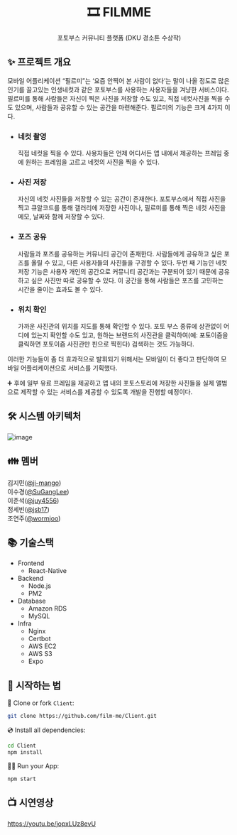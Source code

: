 <h1 align="center">🎞 FILMME</h1>
<p align="center">포토부스 커뮤니티 플랫폼 (DKU 경소톤 수상작)</p>

## ✨ 프로젝트 개요
모바일 어플리케이션 “필르미”는 ‘요즘 안찍어 본 사람이 없다’는 말이 나올 정도로 많은 인기를 끌고있는 인생네컷과 같은 포토부스를 사용하는 사용자들을 겨냥한 서비스이다. 필르미를 통해 사람들은 자신이 찍은 사진을 저장할 수도 있고, 직접 네컷사진을 찍을 수도 있으며, 사람들과 공유할 수 있는 공간을 마련해준다. 
필르미의 기능은 크게 4가지 이다.

* ### 네컷 촬영
  직접 네컷을 찍을 수 있다. 사용자들은 언제 어디서든 앱 내에서 제공하는 프레임 중에 원하는 프레임을 고르고 네컷의 사진을 찍을 수 있다.

* ### 사진 저장
  자신의 네컷 사진들을 저장할 수 있는 공간이 존재한다. 포토부스에서 직접 사진을 찍고 큐알코드를 통해 갤러리에 저장한 사진이나, 필르미를 통해 찍은 네컷 사진을 메모, 날짜와 함께 저장할 수 있다.

* ### 포즈 공유
  사람들과 포즈를 공유하는 커뮤니티 공간이 존재한다. 사람들에게 공유하고 싶은 포즈를 올릴 수 있고, 다른 사용자들의 사진들을 구경할 수 있다. 두번 째 기능인 네컷 저장 기능은 사용자 개인의 공간으로 커뮤니티 공간과는 구분되어 있기 때문에 공유하고 싶은 사진만 따로 공유할 수 있다. 이 공간을 통해 사람들은 포즈를 고민하는 시간을 줄이는 효과도 볼 수 있다.

* ### 위치 확인
  가까운 사진관의 위치를 지도를 통해 확인할 수 있다. 포토 부스 종류에 상관없이 어디에 있는지 확인할 수도 있고, 원하는 브랜드의 사진관을 클릭하여(예: 포토이즘을 클릭하면 포토이즘 사진관만 핀으로 찍힌다) 검색하는 것도 가능하다.

이러한 기능들이 좀 더 효과적으로 발휘되기 위해서는 모바일이 더 좋다고 판단하여 모바일 어플리케이션으로 서비스를 기획했다.

➕ 후에 일부 유료 프레임을 제공하고 앱 내의 포토스토리에 저장한 사진들을 실제 앨범으로 제작할 수 있는 서비스를 제공할 수 있도록 개발을 진행할 예정이다.


## 🛠 시스템 아키텍처
![image](https://user-images.githubusercontent.com/70941121/197406076-14910fd4-71d8-4648-90bb-ed9b9b1e1013.png)



## 👪 멤버
김지민([@ji-mango](https://github.com/ji-mango))<br>
이수경([@SuGangLee](https://github.com/SuGangLee))<br>
이준석([@juy4556](https://github.com/juy4556))<br>
정세빈([@jsb17](https://github.com/jsb17))<br>
조연주([@wormjoo](https://github.com/wormjoo))


## 📚 기술스택
- Frontend
  - React-Native
- Backend
  - Node.js
  - PM2
- Database
  - Amazon RDS
  - MySQL
- Infra
  - Nginx
  - Certbot
  - AWS EC2
  - AWS S3
  - Expo


## 🚀 시작하는 법
📄 Clone or fork `Client`:
```sh
git clone https://github.com/film-me/Client.git
```
💿 Install all dependencies:
```sh
cd Client
npm install 
```
🚴‍♂️ Run your App:
```sh
npm start
```


## 📺 시연영상
https://youtu.be/jopxLUz8evU
